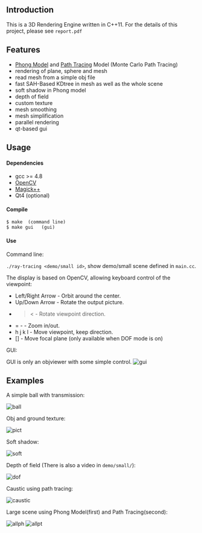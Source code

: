 ## Introduction

This is a 3D Rendering Engine written in C++11.
For the details of this project, please see ``report.pdf``

## Features

* [Phong Model](http://en.wikipedia.org/wiki/Phong_reflection_model) and [Path Tracing](http://en.wikipedia.org/wiki/Path_tracing) Model (Monte Carlo Path Tracing)
* rendering of plane, sphere and mesh
* read mesh from a simple obj file
* fast SAH-Based KDtree in mesh as well as the whole scene
* soft shadow in Phong model
* depth of field
* custom texture
* mesh smoothing
* mesh simplification
* parallel rendering
* qt-based gui

## Usage
#### Dependencies
* gcc >= 4.8
* [OpenCV](http://opencv.org/)
* [Magick++](http://www.imagemagick.org/Magick++/)
* Qt4 (optional)

#### Compile
```
$ make	(command line)
$ make gui   (gui)
```

#### Use

Command line:

``./ray-tracing <demo/small id>``, show demo/small scene defined in ``main.cc``.

The display is based on OpenCV, allowing keyboard control of the viewpoint:

* Left/Right Arrow - Orbit around the center.
* Up/Down Arrow - Rotate the output picture.
* > <	 - Rotate viewpoint direction.
* = -  - Zoom in/out.
* h j k l - Move viewpoint, keep direction.
* []  -  Move focal plane (only available when DOF mode is on)

GUI:

GUI is only an objviewer with some simple control.
![gui](https://github.com/ppwwyyxx/Ray-Tracing-Engine/raw/master/demo/small/gui.jpg)

## Examples
A simple ball with transmission:

![ball](https://github.com/ppwwyyxx/Ray-Tracing-Engine/raw/master/demo/small/transmission.jpg)

Obj and ground texture:

![pict](https://github.com/ppwwyyxx/Ray-Tracing-Engine/raw/master/demo/small/pic_texture.jpg)

Soft shadow:

![soft](https://github.com/ppwwyyxx/Ray-Tracing-Engine/raw/master/demo/small/soft.jpg)

Depth of field (There is also a video in `demo/small/`):

![dof](https://github.com/ppwwyyxx/Ray-Tracing-Engine/raw/master/demo/small/dof.jpg)

Caustic using path tracing:

![caustic](https://github.com/ppwwyyxx/Ray-Tracing-Engine/raw/master/demo/small/caustic.jpg)

Large scene using Phong Model(first) and Path Tracing(second):

![allph](https://github.com/ppwwyyxx/Ray-Tracing-Engine/raw/master/demo/small/all_phong.jpg)
![allpt](https://github.com/ppwwyyxx/Ray-Tracing-Engine/raw/master/demo/small/best2.jpg)
